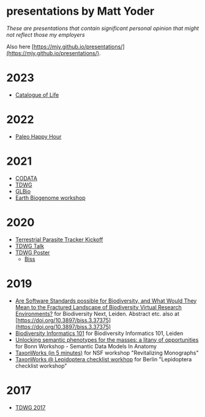 # presentations by Matt Yoder
_These are presentations that contain significant personal opinion that might not reflect those my employers_

Also here [https://mjy.github.io/presentations/](https://mjy.github.io/presentations/).

# 2023
* [Catalogue of Life](https://github.com/mjy/presentations/tree/main/2023/catalogue_of_life/2023/)

# 2022
* [Paleo Happy Hour](https://github.com/mjy/presentations/tree/main/2022/taxonworks_paleo_happy_hour)

# 2021
* [CODATA](https://github.com/mjy/presentations/tree/main/2021/codata)
* [TDWG](https://github.com/mjy/presentations/tree/main/2021/tdwg)
* [GLBio](https://github.com/mjy/presentations/tree/main/2021/glbio)
* [Earth Biogenome workshop](https://github.com/mjy/presentations/tree/main/2021/earth_biogenome)

# 2020
* [Terrestrial Parasite Tracker Kickoff](https://mjy.github.io/presentations/2020/TerrestrialParasiteTracker/index.html) 
* [TDWG Talk](https://github.com/mjy/presentations/tree/main/2020/tdwg_talk)
* [TDWG Poster](https://github.com/mjy/presentations/tree/main/2020/tdwg_poster)
  * [Biss](https://biss.pensoft.net/article/59170)

# 2019
* [Are Software Standards possible for Biodiversity, and What Would They Mean to the Fractured Landscape of Biodiversity Virtual Research Environments?](https://mjy.github.io/presentations/2019/BiodiversityNext/Yoder_Biodiversity_Next_2019.pdf) for Biodiversity Next, Leiden.  Abstract etc. also at [https://doi.org/10.3897/biss.3.37375](https://doi.org/10.3897/biss.3.37375) 
* [Biodiversity Informatics 101](https://mjy.github.io/presentations/2019/Biodiversity101WorkshopLeiden/index.html) for Biodiversity Informatics 101, Leiden
* [ Unlocking semantic phenotypes for the masses: a litany of opportunities](https://mjy.github.io/presentations/2019/SemanticDataModelsInAnatomy/index.html) for Bonn Workshop - Semantic Data Models In Anatomy 
* [TaxonWorks (in 5 minutes)](https://mjy.github.io/presentations/2019/RevitalizingMonographs/index.html) for NSF workshop "Revitalizing Monographs"
* [TaxonWorks @ Lepidoptera checklist workhop](https://mjy.github.io/presentations/2019/LepIndex/index.html) for Berlin "Lepidoptera checklist workshop"

# 2017
* [TDWG 2017](https://mjy.github.io/presentations/2017/S28_Monday_1430_Yoder_TDWG17.pdf) 

